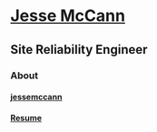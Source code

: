 # [Jesse McCann](https://mccannical.github.io/resume/)

## Site Reliability Engineer

### About

#### [jessemccann](https://www.linkedin.com/in/jessemccann/)

#### [Resume](https://mccannical.github.io/resume/)
